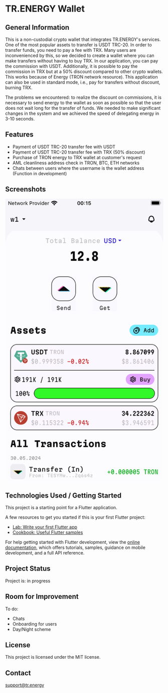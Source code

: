 # TR.ENERGY Wallet

## General Information

This is a non-custodial crypto wallet that integrates TR.ENERGY's services. One of the most popular assets to transfer is USDT TRC-20. In order to transfer funds, you need to pay a fee with TRX. Many users are inconvenienced by this, so we decided to create a wallet where you can make transfers without having to buy TRX. In our application, you can pay the commission with USDT. Additionally, it is possible to pay the commission in TRX but at a 50% discount compared to other crypto wallets. This works because of Energy (TRON network resource). This application can also be used in standard mode, i.e., pay for transfers without discount, burning TRX.

The problems we encountered: to realize the discount on commissions, it is necessary to send energy to the wallet as soon as possible so that the user does not wait long for the transfer of funds. We needed to make significant changes in the system and we achieved the speed of delegating energy in 3-10 seconds.

## Features

- Payment of USDT TRC-20 transfer fee with USDT
- Payment of USDT TRC-20 transfer fee with TRX (50% discount)
- Purchase of TRON energy to TRX wallet at customer's request
- AML cleanliness address check in TRON, BTC, ETH networks
- Chats between users where the username is the wallet address (Function in development)

## Screenshots

![Screenshot 1](screenshot_1.png)


## Technologies Used / Getting Started

This project is a starting point for a Flutter application.

A few resources to get you started if this is your first Flutter project:

- [Lab: Write your first Flutter app](https://docs.flutter.dev/get-started/codelab)
- [Cookbook: Useful Flutter samples](https://docs.flutter.dev/cookbook)

For help getting started with Flutter development, view the
[online documentation](https://docs.flutter.dev/), which offers tutorials,
samples, guidance on mobile development, and a full API reference.

## Project Status

Project is: in progress

## Room for Improvement

To do:
- Chats
- Onboarding for users
- Day/Night scheme

## License

This project is licensed under the MIT license.

## Contact

[support@tr.energy](mailto:support@tr.energy)



